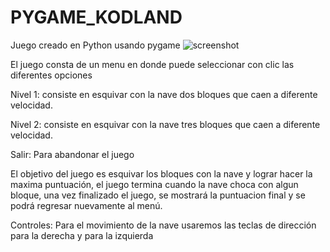# PYGAME_KODLAND
Juego creado en Python usando pygame
![screenshot](https://raw.github.com/lorraine18/PYGAME_KODLAND/master/captura.png)

El juego consta de un menu en donde puede seleccionar con clic las diferentes opciones

Nivel 1: consiste en esquivar con la nave dos bloques que caen a diferente velocidad.

Nivel 2: consiste en esquivar con la nave tres bloques que caen a diferente velocidad.

Salir: Para abandonar el juego

El objetivo del juego es esquivar los bloques con la nave y lograr hacer la maxima puntuación, el juego termina cuando
la nave choca con algun bloque, una vez finalizado el juego, se mostrará la puntuacion final y se podrá regresar nuevamente al menú.

Controles: 
Para el movimiento de la nave usaremos las teclas de dirección para la derecha y para la izquierda


